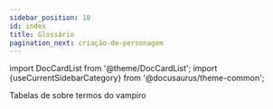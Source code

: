 ```yaml
---
sidebar_position: 10
id: index
title: Glossário
pagination_next: criação-de-personagem
---
```


import DocCardList from '@theme/DocCardList';
import {useCurrentSidebarCategory} from '@docusaurus/theme-common';

Tabelas de sobre termos do vampiro

<DocCardList items={useCurrentSidebarCategory().items} />
